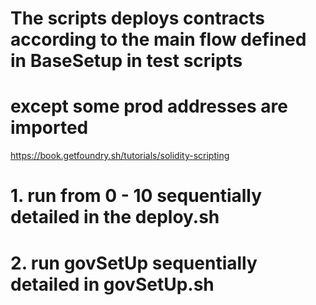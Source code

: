 # The scripts deploys contracts according to the main flow defined in BaseSetup in test scripts
# except some prod addresses are imported

https://book.getfoundry.sh/tutorials/solidity-scripting

# 1. run from 0 - 10 sequentially detailed in the deploy.sh
# 2. run govSetUp sequentially detailed in govSetUp.sh
